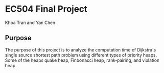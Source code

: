 # EC504 Final Project

Khoa Tran and Yan Chen

## Purpose

The purpose of this project is to analyze the computation time of Dijkstra's single source shortest path problem using different types of priority heaps. Some of the heaps quake heap, Finbonacci heap, rank-pairing, and violation heap. 